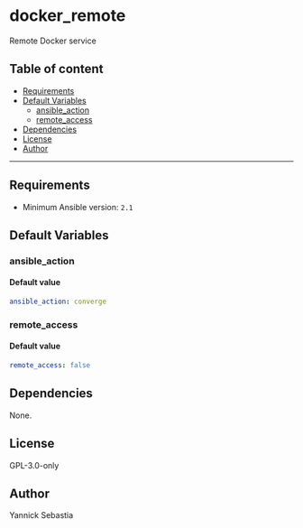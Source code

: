# docker_remote

Remote Docker service

## Table of content

- [Requirements](#requirements)
- [Default Variables](#default-variables)
  - [ansible_action](#ansible_action)
  - [remote_access](#remote_access)
- [Dependencies](#dependencies)
- [License](#license)
- [Author](#author)

---

## Requirements

- Minimum Ansible version: `2.1`

## Default Variables

### ansible_action

#### Default value

```YAML
ansible_action: converge
```

### remote_access

#### Default value

```YAML
remote_access: false
```

## Dependencies

None.

## License

GPL-3.0-only

## Author

Yannick Sebastia
